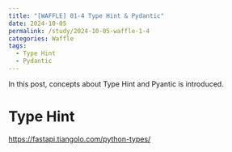 ```yaml
---
title: "[WAFFLE] 01-4 Type Hint & Pydantic"
date: 2024-10-05
permalink: /study/2024-10-05-waffle-1-4
categories: Waffle
tags:
  - Type Hint
  - Pydantic
---
```


In this post, concepts about Type Hint and Pyantic is introduced. 

# Type Hint

https://fastapi.tiangolo.com/python-types/